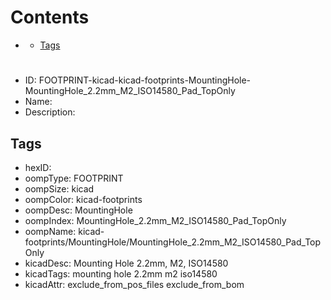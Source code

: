 



Contents
========

* [](#)
	* [Tags](#tags)

# 

- ID: FOOTPRINT-kicad-kicad-footprints-MountingHole-MountingHole_2.2mm_M2_ISO14580_Pad_TopOnly
- Name: 
- Description: 

## Tags

- hexID: 
- oompType: FOOTPRINT
- oompSize: kicad
- oompColor: kicad-footprints
- oompDesc: MountingHole
- oompIndex: MountingHole_2.2mm_M2_ISO14580_Pad_TopOnly
- oompName: kicad-footprints/MountingHole/MountingHole_2.2mm_M2_ISO14580_Pad_TopOnly
- kicadDesc: Mounting Hole 2.2mm, M2, ISO14580
- kicadTags: mounting hole 2.2mm m2 iso14580
- kicadAttr: exclude_from_pos_files exclude_from_bom

